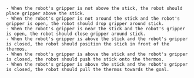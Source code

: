 
    - When the robot's gripper is not above the stick, the robot should place gripper above the stick.
    - When the robot's gripper is not around the stick and the robot's gripper is open, the robot should drop gripper around stick.
    - When the robot's gripper is near the stick and the robot's gripper is open, the robot should close gripper around stick.
    - When the robot's gripper is above the stick and the robot's gripper is closed, the robot should position the stick in front of the thermos.
    - When the robot's gripper is above the stick and the robot's gripper is closed, the robot should push the stick onto the thermos.
    - When the robot's gripper is above the stick and the robot's gripper is closed, the robot should pull the thermos towards the goal.